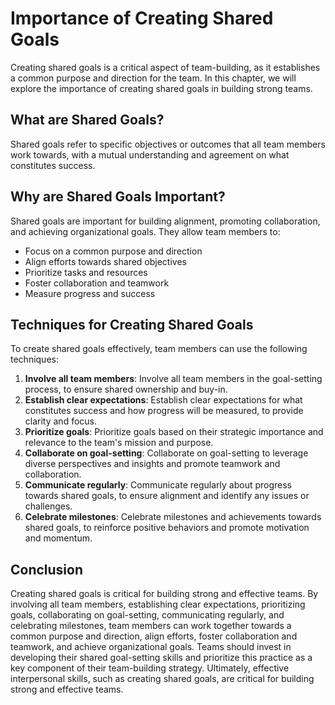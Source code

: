 # Importance of Creating Shared Goals

Creating shared goals is a critical aspect of team-building, as it establishes a common purpose and direction for the team. In this chapter, we will explore the importance of creating shared goals in building strong teams.

## What are Shared Goals?

Shared goals refer to specific objectives or outcomes that all team members work towards, with a mutual understanding and agreement on what constitutes success.

## Why are Shared Goals Important?

Shared goals are important for building alignment, promoting collaboration, and achieving organizational goals. They allow team members to:

- Focus on a common purpose and direction
- Align efforts towards shared objectives
- Prioritize tasks and resources
- Foster collaboration and teamwork
- Measure progress and success

## Techniques for Creating Shared Goals

To create shared goals effectively, team members can use the following techniques:

1. **Involve all team members**: Involve all team members in the goal-setting process, to ensure shared ownership and buy-in.
2. **Establish clear expectations**: Establish clear expectations for what constitutes success and how progress will be measured, to provide clarity and focus.
3. **Prioritize goals**: Prioritize goals based on their strategic importance and relevance to the team's mission and purpose.
4. **Collaborate on goal-setting**: Collaborate on goal-setting to leverage diverse perspectives and insights and promote teamwork and collaboration.
5. **Communicate regularly**: Communicate regularly about progress towards shared goals, to ensure alignment and identify any issues or challenges.
6. **Celebrate milestones**: Celebrate milestones and achievements towards shared goals, to reinforce positive behaviors and promote motivation and momentum.

## Conclusion

Creating shared goals is critical for building strong and effective teams. By involving all team members, establishing clear expectations, prioritizing goals, collaborating on goal-setting, communicating regularly, and celebrating milestones, team members can work together towards a common purpose and direction, align efforts, foster collaboration and teamwork, and achieve organizational goals. Teams should invest in developing their shared goal-setting skills and prioritize this practice as a key component of their team-building strategy. Ultimately, effective interpersonal skills, such as creating shared goals, are critical for building strong and effective teams.
